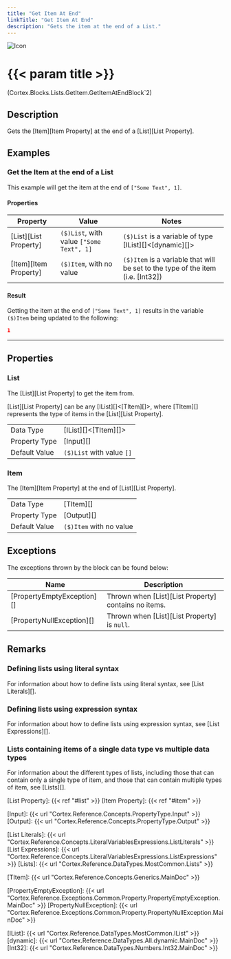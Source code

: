 ```yaml
---
title: "Get Item At End"
linkTitle: "Get Item At End"
description: "Gets the item at the end of a List."
---
```


![Icon](/blocks/lists-get-block-icon.png)

# {{< param title >}}

<p class="namespace">(Cortex.Blocks.Lists.GetItem.GetItemAtEndBlock`2)</p>

## Description

Gets the [Item][Item Property] at the end of a [List][List Property].

## Examples

### Get the Item at the end of a List

This example will get the item at the end of `["Some Text", 1]`.

#### Properties

| Property           | Value                     | Notes                                    |
|--------------------|---------------------------|------------------------------------------|
| [List][List Property] | `($)List`, with value `["Some Text", 1]` | `($)List` is a variable of type [IList][]&lt;[dynamic][]&gt; |
| [Item][Item Property] | `($)Item`, with no value | `($)Item` is a variable that will be set to the type of the item (i.e. [Int32]) |

#### Result

Getting the item at the end of `["Some Text", 1]` results in the variable `($)Item` being updated to the following:

```json
1
```

***

## Properties

### List

The [List][List Property] to get the item from.  

[List][List Property] can be any [IList][]&lt;[TItem][]&gt;, where [TItem][] represents the type of items in the [List][List Property].
  
| | |
|--------------------|---------------------------|
| Data Type | [IList][]&lt;[TItem][]&gt; |
| Property Type | [Input][] |
| Default Value | `($)List` with value `[]` |

### Item

The [Item][Item Property] at the end of [List][List Property].  
  
| | |
|--------------------|---------------------------|
| Data Type | [TItem][] |
| Property Type | [Output][] |
| Default Value | `($)Item` with no value |

## Exceptions

The exceptions thrown by the block can be found below:

| Name     | Description |
|----------|----------|
| [PropertyEmptyException][] | Thrown when [List][List Property] contains no items. |
| [PropertyNullException][] | Thrown when [List][List Property] is `null`. |

## Remarks

### Defining lists using literal syntax

For information about how to define lists using literal syntax, see [List Literals][].

### Defining lists using expression syntax

For information about how to define lists using expression syntax, see [List Expressions][].

### Lists containing items of a single data type vs multiple data types

For information about the different types of lists, including those that can contain only a single type of item, and those that can contain multiple types of item, see [Lists][].

[List Property]: {{< ref "#list" >}}
[Item Property]: {{< ref "#item" >}}

[Input]: {{< url "Cortex.Reference.Concepts.PropertyType.Input" >}}
[Output]: {{< url "Cortex.Reference.Concepts.PropertyType.Output" >}}

[List Literals]: {{< url "Cortex.Reference.Concepts.LiteralVariablesExpressions.ListLiterals" >}}
[List Expressions]: {{< url "Cortex.Reference.Concepts.LiteralVariablesExpressions.ListExpressions" >}}
[Lists]: {{< url "Cortex.Reference.DataTypes.MostCommon.Lists" >}}

[TItem]: {{< url "Cortex.Reference.Concepts.Generics.MainDoc" >}}

[PropertyEmptyException]: {{< url "Cortex.Reference.Exceptions.Common.Property.PropertyEmptyException.MainDoc" >}}
[PropertyNullException]: {{< url "Cortex.Reference.Exceptions.Common.Property.PropertyNullException.MainDoc" >}}

[IList]: {{< url "Cortex.Reference.DataTypes.MostCommon.IList" >}}
[dynamic]: {{< url "Cortex.Reference.DataTypes.All.dynamic.MainDoc" >}}
[Int32]: {{< url "Cortex.Reference.DataTypes.Numbers.Int32.MainDoc" >}}
